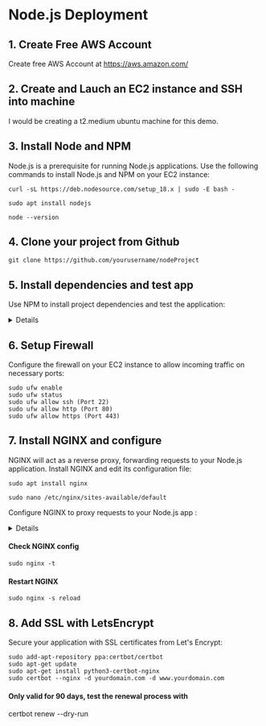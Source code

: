 # Node.js Deployment

## 1. Create Free AWS Account
Create free AWS Account at https://aws.amazon.com/

## 2. Create and Lauch an EC2 instance and SSH into machine
I would be creating a t2.medium ubuntu machine for this demo.

## 3. Install Node and NPM

Node.js is a prerequisite for running Node.js applications. Use the following commands to install Node.js and NPM on your EC2 instance:

```script
curl -sL https://deb.nodesource.com/setup_18.x | sudo -E bash -
```
```script
sudo apt install nodejs
```
```script 
node --version
```

## 4. Clone your project from Github

```script
git clone https://github.com/yourusername/nodeProject
```

## 5. Install dependencies and test app

Use NPM to install project dependencies and test the application:

<details>

```script
sudo npm i pm2 -g
pm2 start index

#### Other pm2 commands
pm2 show app
pm2 status
pm2 restart app
pm2 stop app
pm2 logs (Show log stream)
pm2 flush (Clear logs)

#### To make sure app starts when reboot
pm2 startup ubuntu
```

Additionally, familiarize yourself with PM2 commands for managing Node.js processes effectively

</details>




## 6. Setup Firewall

Configure the firewall on your EC2 instance to allow incoming traffic on necessary ports:

```script
sudo ufw enable
sudo ufw status
sudo ufw allow ssh (Port 22)
sudo ufw allow http (Port 80)
sudo ufw allow https (Port 443)
```


## 7. Install NGINX and configure

NGINX will act as a reverse proxy, forwarding requests to your Node.js application. Install NGINX and edit its configuration file:

```script
sudo apt install nginx
```
```script
sudo nano /etc/nginx/sites-available/default
```

Configure NGINX to proxy requests to your Node.js app :

<details>

```scripts

    server_name yourdomain.com www.yourdomain.com;

    location / {
        proxy_pass http://localhost:8001; #whatever port your app runs on
        proxy_http_version 1.1;
        proxy_set_header Upgrade $http_upgrade;
        proxy_set_header Connection 'upgrade';
        proxy_set_header Host $host;
        proxy_cache_bypass $http_upgrade;
    }
```

</details>

#### Check NGINX config

```scripts
sudo nginx -t
```
#### Restart NGINX

```scripts
sudo nginx -s reload
```

## 8. Add SSL with LetsEncrypt

Secure your application with SSL certificates from Let's Encrypt:

```scripts
sudo add-apt-repository ppa:certbot/certbot
sudo apt-get update
sudo apt-get install python3-certbot-nginx
sudo certbot --nginx -d yourdomain.com -d www.yourdomain.com
```

#### Only valid for 90 days, test the renewal process with
certbot renew --dry-run
